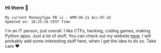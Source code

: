 ### Hi there 👋
<!-- PB START -->
```
My current MonkeyType PB is - WPM:94.21 Acc:97.42
Updated on: 18:25:16 CEST Time
```
<!-- PB END -->
I'm an IT person, just overall. I like CTFs, hacking, coding games, making Python apps. Just a lot of stuff.
You can check out my website [here](https://skill3472.github.io/).
I will probably add some interesting stuff here, when I get the idea to do so. Take care ❤️
